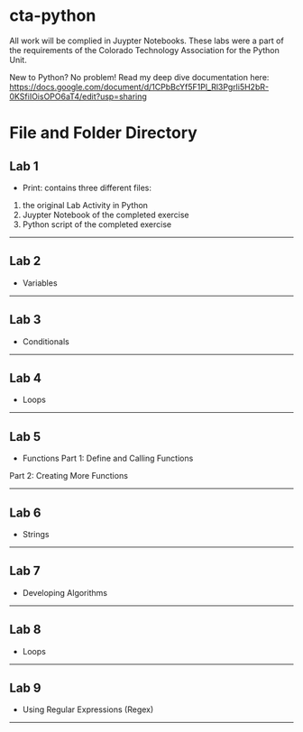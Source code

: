 # cta-python

All work will be complied in Juypter Notebooks. These labs were a part of the requirements of the Colorado Technology Association for the Python Unit.

New to Python? No problem! Read my deep dive documentation here: https://docs.google.com/document/d/1CPbBcYf5F1Pl_Rl3Pgrli5H2bR-0KSfiIOisOPO6aT4/edit?usp=sharing

# File and Folder Directory
## Lab 1

- Print: contains three different files: 
1. the original Lab Activity in Python 
2. Juypter Notebook of the completed exercise
3. Python script of the completed exercise

<hr>

## Lab 2
- Variables

<hr>

## Lab 3
- Conditionals

<hr>

## Lab 4
- Loops

<hr>

## Lab 5
- Functions
Part 1: Define and Calling Functions

Part 2: Creating More Functions

<hr>

## Lab 6
- Strings

<hr>

## Lab 7
- Developing Algorithms

<hr>

## Lab 8
- Loops

<hr>

## Lab 9
- Using Regular Expressions (Regex)

<hr>